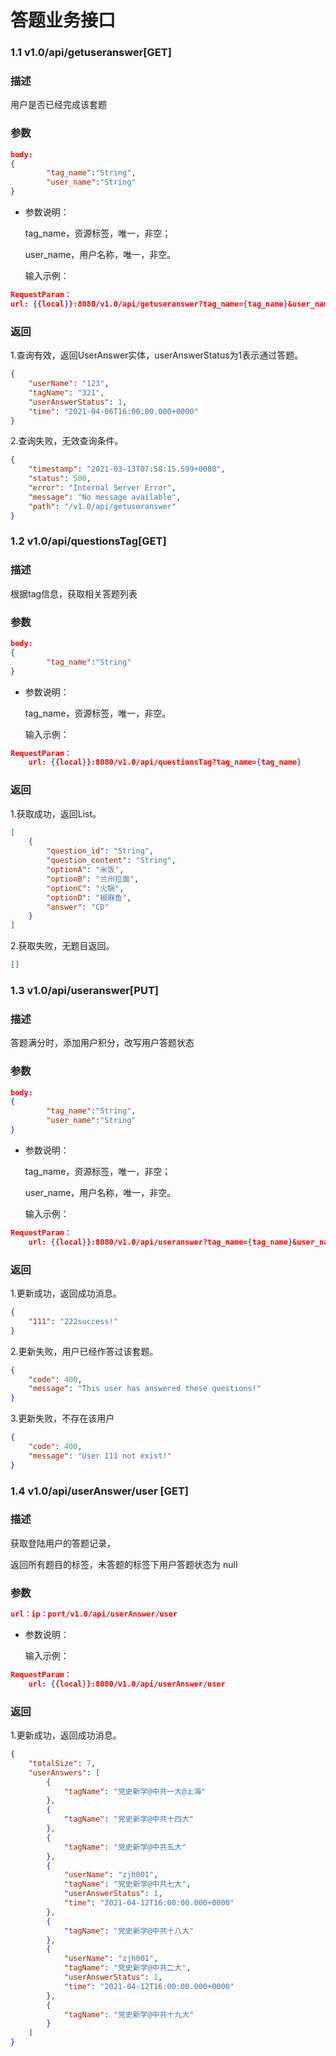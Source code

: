 # 答题业务接口

###  1.1  v1.0/api/getuseranswer[GET]

### 描述

用户是否已经完成该套题

### 参数

```json
body:
{
        "tag_name":"String",
        "user_name":"String"
}
```

- 参数说明：

  tag_name，资源标签，唯一，非空；

  user_name，用户名称，唯一，非空。

  输入示例：

```json
RequestParam：
url: {{local}}:8080/v1.0/api/getuseranswer?tag_name={tag_name}&user_name={user_name}
```

### 返回

1.查询有效，返回UserAnswer实体，userAnswerStatus为1表示通过答题。

``` json
{
    "userName": "123",
    "tagName": "321",
    "userAnswerStatus": 1,
    "time": "2021-04-06T16:00:00.000+0000"
}
```

2.查询失败，无效查询条件。

``` json
{
    "timestamp": "2021-03-13T07:58:15.599+0000",
    "status": 500,
    "error": "Internal Server Error",
    "message": "No message available",
    "path": "/v1.0/api/getuseranswer"
}
```

###  1.2  v1.0/api/questionsTag[GET]

### 描述

根据tag信息，获取相关答题列表

### 参数

```json
body:
{
        "tag_name":"String"
}
```

- 参数说明：

  tag_name，资源标签，唯一，非空。

  输入示例：

```json
RequestParam：
	url: {{local}}:8080/v1.0/api/questionsTag?tag_name={tag_name}
```

### 返回

1.获取成功，返回List<Question>。

``` json
[
    {  
        "question_id": "String",
        "question_content": "String",
        "optionA": "米饭",
        "optionB": "兰州拉面",
        "optionC": "火锅",
        "optionD": "椒麻鱼",
        "answer": "CD"
    }
]
```

2.获取失败，无题目返回。

``` json
[]
```

###  1.3  v1.0/api/useranswer[PUT]

### 描述

答题满分时，添加用户积分，改写用户答题状态

### 参数

```json
body:
{
        "tag_name":"String",
        "user_name":"String"
}
```

- 参数说明：

  tag_name，资源标签，唯一，非空；

  user_name，用户名称，唯一，非空。

  输入示例：

```json
RequestParam：
	url: {{local}}:8080/v1.0/api/useranswer?tag_name={tag_name}&user_name={user_name}
```

### 返回

1.更新成功，返回成功消息。

``` json
{
    "111": "222success!"
}
```

2.更新失败，用户已经作答过该套题。

``` json
{
    "code": 400,
    "message": "This user has answered these questions!"
}
```

3.更新失败，不存在该用户

``` json
{
    "code": 400,
    "message": "User 111 not exist!"
}
```

###  1.4  v1.0/api/userAnswer/user [GET]

### 描述

获取登陆用户的答题记录，

返回所有题目的标签，未答题的标签下用户答题状态为 null

### 参数

```json
url：ip：port/v1.0/api/userAnswer/user
```

- 参数说明：

  输入示例：

```json
RequestParam：
	url: {{local}}:8080/v1.0/api/userAnswer/user
```

### 返回

1.更新成功，返回成功消息。

``` json
{
    "totalSize": 7,
    "userAnswers": [
        {
            "tagName": "党史新学@中共一大@上海"
        },
        {
            "tagName": "党史新学@中共十四大"
        },
        {
            "tagName": "党史新学@中共五大"
        },
        {
            "userName": "zjh001",
            "tagName": "党史新学@中共七大",
            "userAnswerStatus": 1,
            "time": "2021-04-12T16:00:00.000+0000"
        },
        {
            "tagName": "党史新学@中共十八大"
        },
        {
            "userName": "zjh001",
            "tagName": "党史新学@中共二大",
            "userAnswerStatus": 1,
            "time": "2021-04-12T16:00:00.000+0000"
        },
        {
            "tagName": "党史新学@中共十九大"
        }
    ]
}
```

